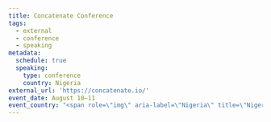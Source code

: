 ```yaml
---
title: Concatenate Conference
tags:
  - external
  - conference
  - speaking
metadata:
  schedule: true
  speaking:
    type: conference
    country: Nigeria
external_url: 'https://concatenate.io/'
event_date: August 10–11
event_country: "<span role=\"img\" aria-label=\"Nigeria\" title=\"Nigeria\">\U0001F1F3\U0001F1EC</span>"
---
```


